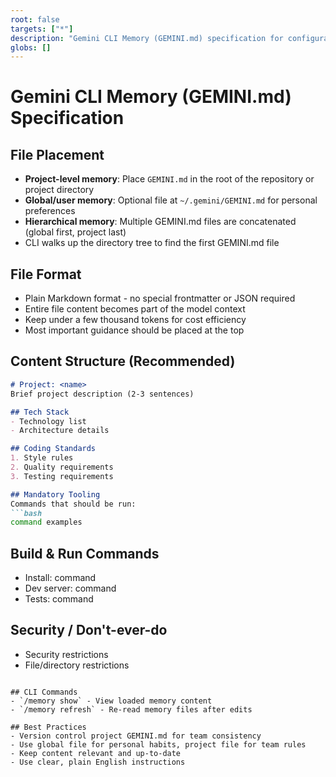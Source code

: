 ```yaml
---
root: false
targets: ["*"]
description: "Gemini CLI Memory (GEMINI.md) specification for configuration file generation"
globs: []
---
```


# Gemini CLI Memory (GEMINI.md) Specification

## File Placement
- **Project-level memory**: Place `GEMINI.md` in the root of the repository or project directory
- **Global/user memory**: Optional file at `~/.gemini/GEMINI.md` for personal preferences
- **Hierarchical memory**: Multiple GEMINI.md files are concatenated (global first, project last)
- CLI walks up the directory tree to find the first GEMINI.md file

## File Format
- Plain Markdown format - no special frontmatter or JSON required
- Entire file content becomes part of the model context
- Keep under a few thousand tokens for cost efficiency
- Most important guidance should be placed at the top

## Content Structure (Recommended)
```markdown
# Project: <name>
Brief project description (2-3 sentences)

## Tech Stack
- Technology list
- Architecture details

## Coding Standards
1. Style rules
2. Quality requirements
3. Testing requirements

## Mandatory Tooling
Commands that should be run:
```bash
command examples
```

## Build & Run Commands
- Install: command
- Dev server: command
- Tests: command

## Security / Don't-ever-do
- Security restrictions
- File/directory restrictions
```

## CLI Commands
- `/memory show` - View loaded memory content
- `/memory refresh` - Re-read memory files after edits

## Best Practices
- Version control project GEMINI.md for team consistency
- Use global file for personal habits, project file for team rules
- Keep content relevant and up-to-date
- Use clear, plain English instructions